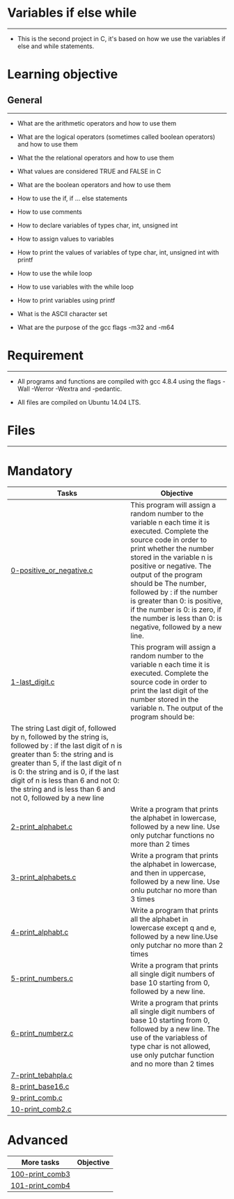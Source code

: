 # **Variables if else while**
___
- This is the second project in C, it's based on how we use the variables if else and while statements.
# **Learning objective**
## General
___
- What are the arithmetic operators and how to use them

- What are the logical operators (sometimes called boolean operators) and how to use them

- What the the relational operators and how to use them

- What values are considered TRUE and FALSE in C

- What are the boolean operators and how to use them

- How to use the if, if ... else statements

- How to use comments

- How to declare variables of types char, int, unsigned int

- How to assign values to variables

- How to print the values of variables of type char, int, unsigned int with printf

- How to use the while loop

- How to use variables with the while loop

- How to print variables using printf

- What is the ASCII character set

- What are the purpose of the gcc flags -m32 and -m64
# **Requirement**
___

- All programs and functions are compiled with gcc 4.8.4 using the flags -Wall -Werror -Wextra and -pedantic.

- All files are compiled on Ubuntu 14.04 LTS.
# Files
___
# Mandatory
|Tasks                      | Objective                                                                                 |
|---------------------------|-------------------------------------------------------------------------------------------|
|[0-positive_or_negative.c]() | This program will assign a random number to the variable n each time it is executed. Complete the source code in order to print whether the number stored in the variable n is positive or negative. The output of the program should be The number, followed by : if the number is greater than 0: is positive, if the number is 0: is zero, if the number is less than 0: is negative, followed by a new line. |
|[1-last_digit.c]() | This program will assign a random number to the variable n each time it is executed. Complete the source code in order to print the last digit of the number stored in the variable n. The output of the program should be: 
The string Last digit of, followed by n, followed by the string is, followed by : if the last digit of n is greater than 5: the string and is greater than 5, if the last digit of n is 0: the string and is 0, if the last digit of n is less than 6 and not 0: the string and is less than 6 and not 0, followed by a new line |
|[2-print_alphabet.c]() | Write a program that prints the alphabet in lowercase, followed by a new line. Use only putchar functions no more than 2 times |
|[3-print_alphabets.c]() | Write a program that prints the alphabet in lowercase, and then in uppercase, followed by a new line. Use onlu putchar no more than 3 times |
|[4-print_alphabt.c]() | Write a program that prints all the alphabet in lowercase except q and e, followed by a new line.Use only putchar no more than 2 times |
|[5-print_numbers.c]() | Write a program that prints all single digit numbers of base 10 starting from 0, followed by a new line. |
|[6-print_numberz.c]() | Write a program that prints all single digit numbers of base 10 starting from 0, followed by a new line. The use of the variabless of type char is not allowed, use only putchar function and no more than 2 times |
|[7-print_tebahpla.c]() |  |
|[8-print_base16.c]() |
|[9-print_comb.c]() |
|[10-print_comb2.c]() |
# Advanced
| More tasks                | Objective                                                                                 |
|---------------------------|-------------------------------------------------------------------------------------------|
|[100-print_comb3]() |
|[101-print_comb4]() |